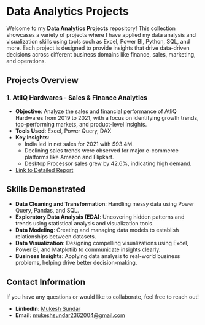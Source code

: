 # Data Analytics Projects 

Welcome to my **Data Analytics Projects** repository! This collection showcases a variety of projects where I have applied my data analysis and visualization skills using tools such as Excel, Power BI, Python, SQL, and more. Each project is designed to provide insights that drive data-driven decisions across different business domains like finance, sales, marketing, and operations.

## Projects Overview

### 1. **AtliQ Hardwares - Sales & Finance Analytics**
   - **Objective**: Analyze the sales and financial performance of AtliQ Hardwares from 2019 to 2021, with a focus on identifying growth trends, top-performing markets, and product-level insights.
   - **Tools Used**: Excel, Power Query, DAX
   - **Key Insights**: 
     - India led in net sales for 2021 with $93.4M.
     - Declining sales trends were observed for major e-commerce platforms like Amazon and Flipkart.
     - Desktop Processor sales grew by 42.6%, indicating high demand.
   - [Link to Detailed Report](https://github.com/mukeshsundar23/Data-Analytics-Projects/tree/b515d9a2354ed39f42ed9d000f5aebc56bf9c794/Excel%20Projects)

## Skills Demonstrated
- **Data Cleaning and Transformation**: Handling messy data using Power Query, Pandas, and SQL.
- **Exploratory Data Analysis (EDA)**: Uncovering hidden patterns and trends using statistical analysis and visualization tools.
- **Data Modeling**: Creating and managing data models to establish relationships between datasets.
- **Data Visualization**: Designing compelling visualizations using Excel, Power BI, and Matplotlib to communicate insights clearly.
- **Business Insights**: Applying data analysis to real-world business problems, helping drive better decision-making.

## Contact Information
If you have any questions or would like to collaborate, feel free to reach out!

- **LinkedIn**: [Mukesh Sundar](https://www.linkedin.com/in/mukeshsundar23)
- **Email**: mukeshsundar2362004@gmail.com
